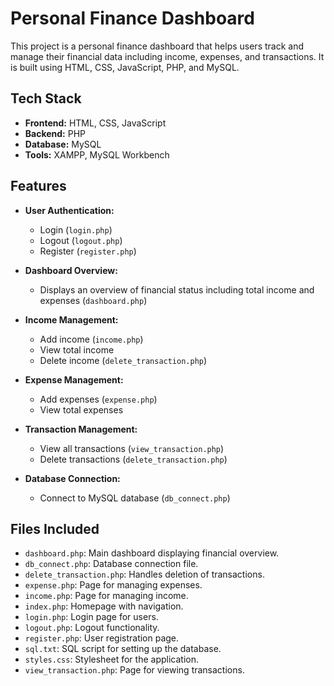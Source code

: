 # Personal Finance Dashboard

This project is a personal finance dashboard that helps users track and manage their financial data including income, expenses, and transactions. It is built using HTML, CSS, JavaScript, PHP, and MySQL.

## Tech Stack

- **Frontend:** HTML, CSS, JavaScript
- **Backend:** PHP
- **Database:** MySQL
- **Tools:** XAMPP, MySQL Workbench

## Features

- **User Authentication:**
  - Login (`login.php`)
  - Logout (`logout.php`)
  - Register (`register.php`)

- **Dashboard Overview:**
  - Displays an overview of financial status including total income and expenses (`dashboard.php`)

- **Income Management:**
  - Add income (`income.php`)
  - View total income
  - Delete income (`delete_transaction.php`)

- **Expense Management:**
  - Add expenses (`expense.php`)
  - View total expenses

- **Transaction Management:**
  - View all transactions (`view_transaction.php`)
  - Delete transactions (`delete_transaction.php`)

- **Database Connection:**
  - Connect to MySQL database (`db_connect.php`)



## Files Included

- `dashboard.php`: Main dashboard displaying financial overview.
- `db_connect.php`: Database connection file.
- `delete_transaction.php`: Handles deletion of transactions.
- `expense.php`: Page for managing expenses.
- `income.php`: Page for managing income.
- `index.php`: Homepage with navigation.
- `login.php`: Login page for users.
- `logout.php`: Logout functionality.
- `register.php`: User registration page.
- `sql.txt`: SQL script for setting up the database.
- `styles.css`: Stylesheet for the application.
- `view_transaction.php`: Page for viewing transactions.


